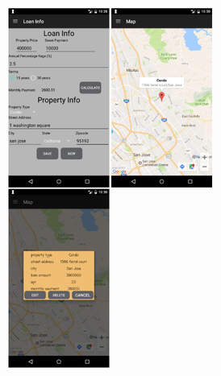 
<img src="/MortgageCalculator/screenshots/main.png" width="200">
<img src="/MortgageCalculator/screenshots/map.png" width="200">
<img src="/MortgageCalculator/screenshots/detail.png" width="200">
